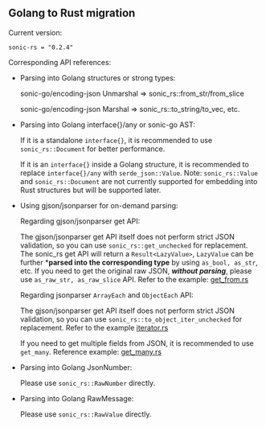 ## Golang to Rust migration

Current version:

`sonic-rs = "0.2.4"`

Corresponding API references:

- Parsing into Golang structures or strong types:

  sonic-go/encoding-json Unmarshal => sonic_rs::from_str/from_slice

  sonic-go/encoding-json Marshal => sonic_rs::to_string/to_vec, etc.

- Parsing into Golang interface{}/any or sonic-go AST:

  If it is a standalone `interface{}`, it is recommended to use `sonic_rs::Document` for better performance.

  If it is an `interface{}` inside a Golang structure, it is recommended to replace `interface{}/any` with `serde_json::Value`. Note: `sonic_rs::Value` and `sonic_rs::Document` are not currently supported for embedding into Rust structures but will be supported later.

- Using gjson/jsonparser for on-demand parsing:

  Regarding gjson/jsonparser get API:

  The gjson/jsonparser get API itself does not perform strict JSON validation, so you can use `sonic_rs::get_unchecked` for replacement. The sonic_rs get API will return a `Result<LazyValue>`, `LazyValue` can be further ***parsed into the corresponding type** by using `as_bool, as_str`, etc. If you need to get the original raw JSON, ***without parsing***, please use `as_raw_str, as_raw_slice` API. Refer to the example: [get_from.rs](examples/get_from.rs)

  Regarding jsonparser `ArrayEach` and `ObjectEach` API:

  The gjson/jsonparser get API itself does not perform strict JSON validation, so you can use `sonic_rs::to_object_iter_unchecked` for replacement. Refer to the example [iterator.rs](examples/iterator.rs)

  If you need to get multiple fields from JSON, it is recommended to use `get_many`. Reference example: [get_many.rs](examples/get_many.rs)

- Parsing into Golang JsonNumber:

  Please use `sonic_rs::RawNumber` directly.

- Parsing into Golang RawMessage:

  Please use `sonic_rs::RawValue` directly.